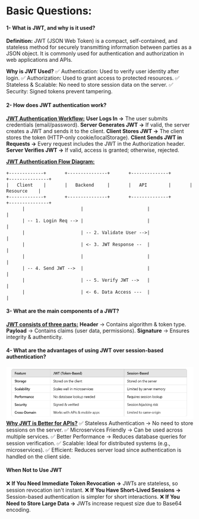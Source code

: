 # Basic Questions:

#### 1- What is JWT, and why is it used?

**Definition:**
JWT (JSON Web Token) is a compact, self-contained, and stateless method for securely transmitting information between parties as a JSON object. It is commonly used for authentication and authorization in web applications and APIs.

**Why is JWT Used?**
✅ Authentication: Used to verify user identity after login.
✅ Authorization: Used to grant access to protected resources.
✅ Stateless & Scalable: No need to store session data on the server.
✅ Security: Signed tokens prevent tampering.

#### 2- How does JWT authentication work?

**<u>JWT Authentication Workflow:</u>**
**User Logs In →** The user submits credentials (email/password).
**Server Generates JWT →** If valid, the server creates a JWT and sends it to the client.
**Client Stores JWT →** The client stores the token (HTTP-only cookie/localStorage).
**Client Sends JWT in Requests →** Every request includes the JWT in the Authorization header.
**Server Verifies JWT →** If valid, access is granted; otherwise, rejected.

**<u>JWT Authentication Flow Diagram:</u>**

```
+-------------+       +---------------+       +--------------+       +---------------+
|   Client    |       |   Backend     |       |   API        |       |   Resource    |
+-------------+       +---------------+       +--------------+       +---------------+
      |                     |                        |                        |
      | -- 1. Login Req --> |                        |                        |
      |                     | -- 2. Validate User -->|                        |
      |                     | <- 3. JWT Response --  |                        |
      |                     |                        |                        |
      | -- 4. Send JWT -->  |                        |                        |
      |                     | -- 5. Verify JWT -->   |                        |
      |                     | <- 6. Data Access ---  |                        |
```

#### 3- What are the main components of a JWT?

**<u>JWT consists of three parts:</u>**
**Header** → Contains algorithm & token type.
**Payload** → Contains claims (user data, permissions).
**Signature** → Ensures integrity & authenticity.

#### 4- What are the advantages of using JWT over session-based authentication?

![JWT Advanced Diagram](./assets/jwt-Adv.png)
**<u>Why JWT is Better for APIs?</u>**
✅ Stateless Authentication → No need to store sessions on the server.
✅ Microservices Friendly → Can be used across multiple services.
✅ Better Performance → Reduces database queries for session verification.
✅ Scalable: Ideal for distributed systems (e.g., microservices).
✅ Efficient: Reduces server load since authentication is handled on the client side.

#### When Not to Use JWT
❌ **If You Need Immediate Token Revocation →** JWTs are stateless, so session revocation isn't instant.
❌ **If You Have Short-Lived Sessions →** Session-based authentication is simpler for short interactions.
❌ **If You Need to Store Large Data →** JWTs increase request size due to Base64 encoding.

